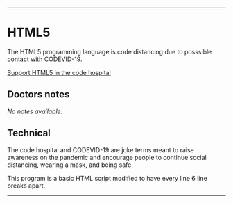 
***

# HTML5

The HTML5 programming language is code distancing due to posssible contact with CODEVID-19.

[Support HTML5 in the code hospital](https://github.com/seanpm2001/Code-distancing/discussions/54)

## Doctors notes

_No notes available._

## Technical

The code hospital and CODEVID-19 are joke terms meant to raise awareness on the pandemic and encourage people to continue social distancing, wearing a mask, and being safe.

This program is a basic HTML script modified to have every line 6 line breaks apart.

***
